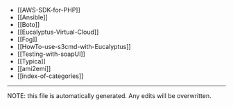 * [[AWS-SDK-for-PHP]]
* [[Ansible]]
* [[Boto]]
* [[Eucalyptus-Virtual-Cloud]]
* [[Fog]]
* [[HowTo-use-s3cmd-with-Eucalyptus]]
* [[Testing-with-soapUI]]
* [[Typica]]
* [[ami2emi]]
* [[index-of-categories]]

*****
NOTE: this file is automatically generated. Any edits will be overwritten.

